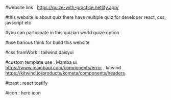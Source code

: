 #website link : https://quize-with-practice.netlify.app/

#this website is about quiz there have multiple quiz for developer react, css, javscript etc

#you can participate in this quizian world quize option


#use barious think for build this website

#css framWork :  tailwind,daisyui

#custom template use : Mamba ui https://www.mambaui.com/components/error , kitwind https://kitwind.io/products/kometa/components/headers

#toast : react tostify

#icon : hero icon


